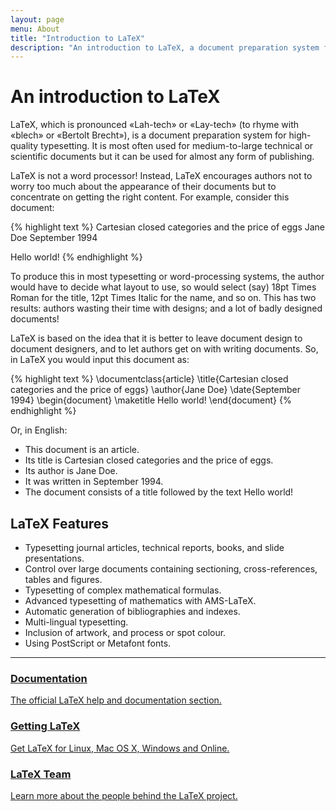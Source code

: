 ```yaml
---
layout: page
menu: About
title: "Introduction to LaTeX"
description: "An introduction to LaTeX, a document preparation system for high-quality typesetting. About the LaTeX project."
---
```


# An introduction to LaTeX

LaTeX, which is pronounced «Lah-tech» or «Lay-tech» (to rhyme with «blech» or «Bertolt Brecht»), is a document preparation system for high-quality typesetting. It is most often used for medium-to-large technical or scientific documents but it can be used for almost any form of publishing.

LaTeX is not a word processor! Instead, LaTeX encourages authors not to worry too much about the appearance of their documents but to concentrate on getting the right content. For example, consider this document: 


{% highlight text %}
Cartesian closed categories and the price of eggs
Jane Doe
September 1994

Hello world!
{% endhighlight %}

To produce this in most typesetting or word-processing systems, the author would have to decide what layout to use, so would select (say) 18pt Times Roman for the title, 12pt Times Italic for the name, and so on. This has two results: authors wasting their time with designs; and a lot of badly designed documents!

LaTeX is based on the idea that it is better to leave document design to document designers, and to let authors get on with writing documents. So, in LaTeX you would input this document as:

{% highlight text %}
\documentclass{article}
\title{Cartesian closed categories and the price of eggs}
\author{Jane Doe}
\date{September 1994}
\begin{document}
   \maketitle
   Hello world!
\end{document}
{% endhighlight %}

Or, in English: 

+ This document is an article.
+ Its title is Cartesian closed categories and the price of eggs.
+ Its author is Jane Doe.
+ It was written in September 1994.
+ The document consists of a title followed by the text Hello world!

## LaTeX Features

+ Typesetting journal articles, technical reports, books, and slide presentations.
+ Control over large documents containing sectioning, cross-references, tables and figures.
+ Typesetting of complex mathematical formulas.
+ Advanced typesetting of mathematics with AMS-LaTeX.
+ Automatic generation of bibliographies and indexes.
+ Multi-lingual typesetting.
+ Inclusion of artwork, and process or spot colour.
+ Using PostScript or Metafont fonts.

<hr>
<div class="row teaser">
  <section class="col cell1of3">
    <a href="{{ "/help/documentation" | prepend: site.baseurl }}">
      <h3>Documentation</h3>
      <p>The official LaTeX help and documentation section.</p>
    </a>
  </section>
  <section class="col cell1of3">
    <a href="{{ "/get/" | prepend: site.baseurl }}">
      <h3>Getting LaTeX</h3>
      <p>Get LaTeX for Linux, Mac OS X, Windows and Online.</p>
    </a>
  </section>
  <section class="col cell1of3">
    <a href="{{ "/about/team/" | prepend: site.baseurl }}">
      <h3>LaTeX Team</h3>
      <p>Learn more about the people behind the LaTeX project.</p>
    </a>
  </section>
</div>
